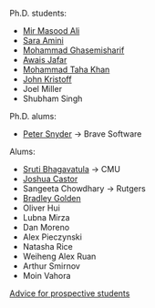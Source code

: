 Ph.D. students: 

* [Mir Masood Ali][masood]
* [Sara Amini][sara]
* [Mohammad Ghasemisharif][moe]
* [Awais Jafar][awais]
* [Mohammad Taha Khan][taha]
* [John Kristoff][jtk]
* Joel Miller
* Shubham Singh

Ph.D. alums:

* [Peter Snyder][pete] -> Brave Software

Alums:

* [Sruti Bhagavatula][sruti] -> CMU
* [Joshua Castor][josh]
* Sangeeta Chowdhary -> Rutgers
* [Bradley Golden][bradley]
* Oliver Hui
* Lubna Mirza
* Dan Moreno
* Alex Pieczynski
* Natasha Rice
* Weiheng Alex Ruan
* Arthur Smirnov
* Moin Vahora


[Advice for prospective students](prospective.html)

[masood]: https://mirmasoodali.com/
[awais]: https://www.cs.uic.edu/~awais/
[jtk]: https://aharp.iorc.depaul.edu/
[josh]: https://bluuarc.github.io/
[bradley]: https://bradleygolden.github.io/
[sruti]: https://www.cs.cmu.edu/~sbhagava/
[taha]: https://www.cs.uic.edu/~taha/
[pete]: https://www.peteresnyder.com/
[arthur]: https://www.cs.uic.edu/~asmirnov/
[sara]: https://www.cs.uic.edu/~samini/
[moe]: https://www.cs.uic.edu/~mghasemi/
